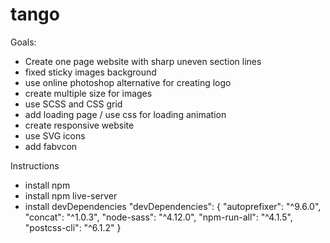 # tango
Goals:
- Create one page website with sharp uneven section lines
- fixed sticky images background
- use online photoshop alternative for creating logo
- create multiple size for images
- use SCSS and CSS grid
- add loading page / use css for loading animation
- create responsive website
- use SVG icons
- add fabvcon

Instructions
- install npm
- install npm live-server
- install devDependencies
   "devDependencies": {
    "autoprefixer": "^9.6.0",
    "concat": "^1.0.3",
    "node-sass": "^4.12.0",
    "npm-run-all": "^4.1.5",
    "postcss-cli": "^6.1.2"
  }

